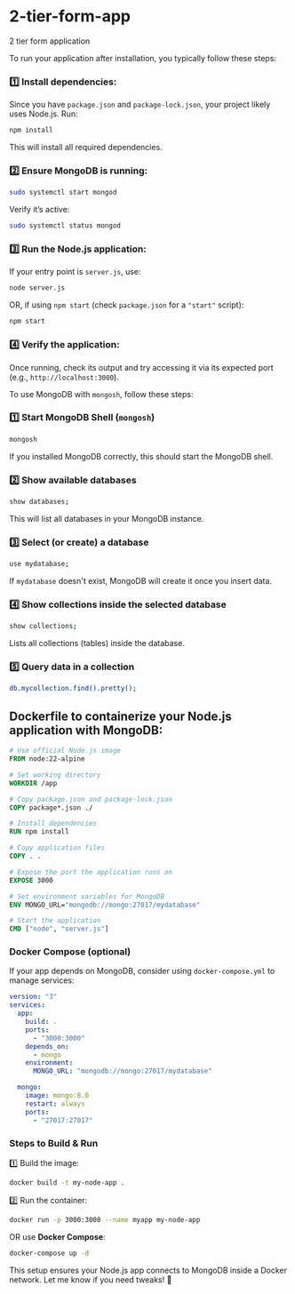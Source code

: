 # 2-tier-form-app
2 tier form application

To run your application after installation, you typically follow these steps:

### 1️⃣ Install dependencies:
Since you have `package.json` and `package-lock.json`, your project likely uses Node.js. Run:
```bash
npm install
```
This will install all required dependencies.

### 2️⃣ Ensure MongoDB is running:
```bash
sudo systemctl start mongod
```
Verify it’s active:
```bash
sudo systemctl status mongod
```

### 3️⃣ Run the Node.js application:
If your entry point is `server.js`, use:
```bash
node server.js
```
OR, if using `npm start` (check `package.json` for a `"start"` script):
```bash
npm start
```

### 4️⃣ Verify the application:
Once running, check its output and try accessing it via its expected port (e.g., `http://localhost:3000`).

To use MongoDB with `mongosh`, follow these steps:

### 1️⃣ Start MongoDB Shell (`mongosh`)
```bash
mongosh
```
If you installed MongoDB correctly, this should start the MongoDB shell.

### 2️⃣ Show available databases
```bash
show databases;
```
This will list all databases in your MongoDB instance.

### 3️⃣ Select (or create) a database
```bash
use mydatabase;
```
If `mydatabase` doesn't exist, MongoDB will create it once you insert data.

### 4️⃣ Show collections inside the selected database
```bash
show collections;
```
Lists all collections (tables) inside the database.

### 5️⃣ Query data in a collection
```bash
db.mycollection.find().pretty();
```

## Dockerfile to containerize your Node.js application with MongoDB:

```dockerfile
# Use official Node.js image 
FROM node:22-alpine

# Set working directory
WORKDIR /app

# Copy package.json and package-lock.json
COPY package*.json ./

# Install dependencies
RUN npm install

# Copy application files
COPY . .

# Expose the port the application runs on
EXPOSE 3000

# Set environment variables for MongoDB
ENV MONGO_URL="mongodb://mongo:27017/mydatabase"

# Start the application
CMD ["node", "server.js"]
```

### **Docker Compose (optional)**
If your app depends on MongoDB, consider using `docker-compose.yml` to manage services:

```yaml
version: "3"
services:
  app:
    build: .
    ports:
      - "3000:3000"
    depends_on:
      - mongo
    environment:
      MONGO_URL: "mongodb://mongo:27017/mydatabase"

  mongo:
    image: mongo:8.0
    restart: always
    ports:
      - "27017:27017"
```

### **Steps to Build & Run**
1️⃣ Build the image:
```bash
docker build -t my-node-app .
```

2️⃣ Run the container:
```bash
docker run -p 3000:3000 --name myapp my-node-app
```

OR use **Docker Compose**:
```bash
docker-compose up -d
```

This setup ensures your Node.js app connects to MongoDB inside a Docker network. Let me know if you need tweaks! 🚀

